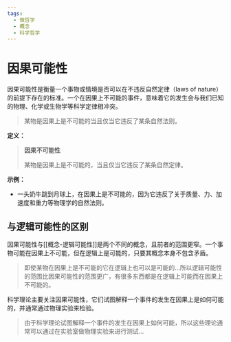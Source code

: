```yaml
---
tags:
  - 做哲学
  - 概念
  - 科学哲学
---
```


# 因果可能性

因果可能性是衡量一个事物或情境是否可以在不违反自然定律（laws of nature）的前提下存在的标准。一个在因果上不可能的事件，意味着它的发生会与我们已知的物理、化学或生物学等科学定律相冲突。

> 某物是因果上是不可能的当且仅当它违反了某条自然法则。

**定义：**
> **因果不可能性**
>
> 某物是因果上是不可能的，当且仅当它违反了某条自然定律。

**示例：**
*   一头奶牛跳到月球上，在因果上是不可能的，因为它违反了关于质量、力、加速度和重力等物理学的自然法则。

## 与逻辑可能性的区别

因果可能性与[[概念-逻辑可能性]]是两个不同的概念，且前者的范围更窄。一个事物可能在因果上不可能，但在逻辑上是可能的，只要其概念本身不包含矛盾。

> 即使某物在因果上是不可能的它在逻辑上也可以是可能的...所以逻辑可能性的范围比因果可能性的范围更广，有很多东西都是在逻辑上可能而在因果上不可能的。

科学理论主要关注因果可能性，它们试图解释一个事件的发生在因果上是如何可能的，并通常通过物理实验来检验。

> 由于科学理论试图解释一个事件的发生在因果上如何可能，所以这些理论通常可以通过在实验室做物理实验来进行测试...
